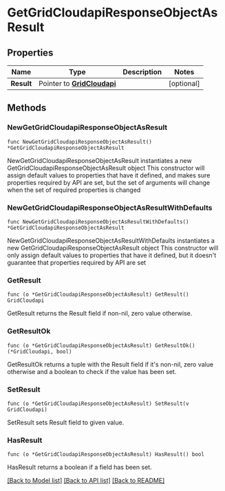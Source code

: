 # GetGridCloudapiResponseObjectAsResult

## Properties

Name | Type | Description | Notes
------------ | ------------- | ------------- | -------------
**Result** | Pointer to [**GridCloudapi**](GridCloudapi.md) |  | [optional] 

## Methods

### NewGetGridCloudapiResponseObjectAsResult

`func NewGetGridCloudapiResponseObjectAsResult() *GetGridCloudapiResponseObjectAsResult`

NewGetGridCloudapiResponseObjectAsResult instantiates a new GetGridCloudapiResponseObjectAsResult object
This constructor will assign default values to properties that have it defined,
and makes sure properties required by API are set, but the set of arguments
will change when the set of required properties is changed

### NewGetGridCloudapiResponseObjectAsResultWithDefaults

`func NewGetGridCloudapiResponseObjectAsResultWithDefaults() *GetGridCloudapiResponseObjectAsResult`

NewGetGridCloudapiResponseObjectAsResultWithDefaults instantiates a new GetGridCloudapiResponseObjectAsResult object
This constructor will only assign default values to properties that have it defined,
but it doesn't guarantee that properties required by API are set

### GetResult

`func (o *GetGridCloudapiResponseObjectAsResult) GetResult() GridCloudapi`

GetResult returns the Result field if non-nil, zero value otherwise.

### GetResultOk

`func (o *GetGridCloudapiResponseObjectAsResult) GetResultOk() (*GridCloudapi, bool)`

GetResultOk returns a tuple with the Result field if it's non-nil, zero value otherwise
and a boolean to check if the value has been set.

### SetResult

`func (o *GetGridCloudapiResponseObjectAsResult) SetResult(v GridCloudapi)`

SetResult sets Result field to given value.

### HasResult

`func (o *GetGridCloudapiResponseObjectAsResult) HasResult() bool`

HasResult returns a boolean if a field has been set.


[[Back to Model list]](../README.md#documentation-for-models) [[Back to API list]](../README.md#documentation-for-api-endpoints) [[Back to README]](../README.md)


